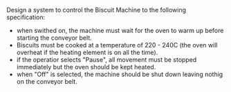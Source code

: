 Design a system to control the Biscuit Machine to the following specification:
- when swithed on, the machine must wait for the oven to warm up before starting the conveyor belt.
- Biscuits must be cooked at a temperature of 220 - 240C (the oven will overheat if the heating element is on all the time).
- if the operatior selects "Pause", all movement must be stopped immediately but the oven should be kept heated.
- when "Off" is selected, the machine should be shut down leaving nothig on the conveyor belt.
